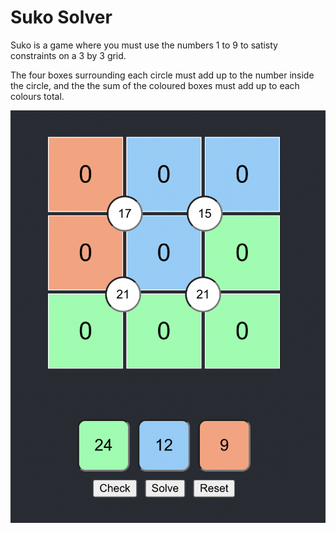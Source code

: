 # Suko Solver

Suko is a game where you must use the numbers 1 to 9 to satisty constraints on
a 3 by 3 grid.

The four boxes surrounding each circle must add up to the number inside the circle,
and the the sum of the coloured boxes must add up to each colours total.

![Suko Solver](images/suko.png)